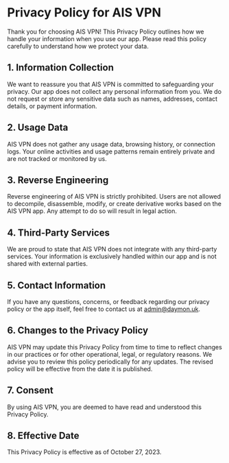 # Privacy Policy for AIS VPN

Thank you for choosing AIS VPN! This Privacy Policy outlines how we handle your information when you use our app. Please read this policy carefully to understand how we protect your data.

## 1. Information Collection

We want to reassure you that AIS VPN is committed to safeguarding your privacy. Our app does not collect any personal information from you. We do not request or store any sensitive data such as names, addresses, contact details, or payment information.

## 2. Usage Data

AIS VPN does not gather any usage data, browsing history, or connection logs. Your online activities and usage patterns remain entirely private and are not tracked or monitored by us.

## 3. Reverse Engineering

Reverse engineering of AIS VPN is strictly prohibited. Users are not allowed to decompile, disassemble, modify, or create derivative works based on the AIS VPN app. Any attempt to do so will result in legal action.

## 4. Third-Party Services

We are proud to state that AIS VPN does not integrate with any third-party services. Your information is exclusively handled within our app and is not shared with external parties.

## 5. Contact Information

If you have any questions, concerns, or feedback regarding our privacy policy or the app itself, feel free to contact us at admin@daymon.uk.

## 6. Changes to the Privacy Policy

AIS VPN may update this Privacy Policy from time to time to reflect changes in our practices or for other operational, legal, or regulatory reasons. We advise you to review this policy periodically for any updates. The revised policy will be effective from the date it is published.

## 7. Consent

By using AIS VPN, you are deemed to have read and understood this Privacy Policy.

## 8. Effective Date

This Privacy Policy is effective as of October 27, 2023.
